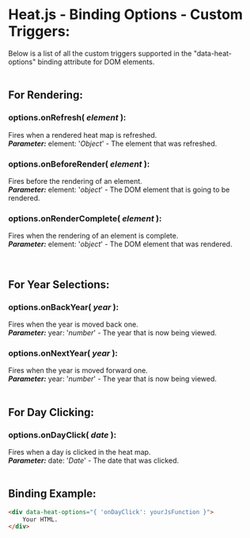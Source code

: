 # Heat.js - Binding Options - Custom Triggers:

Below is a list of all the custom triggers supported in the "data-heat-options" binding attribute for DOM elements.
<br>
<br>


## For Rendering:

### options.onRefresh( *element* ):
Fires when a rendered heat map is refreshed.
<br>
***Parameter:*** element: '*Object*' - The element that was refreshed.
<br>

### options.onBeforeRender( *element* ):
Fires before the rendering of an element.
<br>
***Parameter:*** element: '*object*' - The DOM element that is going to be rendered.

### options.onRenderComplete( *element* ):
Fires when the rendering of an element is complete.
<br>
***Parameter:*** element: '*object*' - The DOM element that was rendered.

<br>


## For Year Selections:

### options.onBackYear( *year* ):
Fires when the year is moved back one.
<br>
***Parameter:*** year: '*number*' - The year that is now being viewed.

### options.onNextYear( *year* ):
Fires when the year is moved forward one.
<br>
***Parameter:*** year: '*number*' - The year that is now being viewed.
<br>
<br>


## For Day Clicking:

### options.onDayClick( *date* ):
Fires when a day is clicked in the heat map.
<br>
***Parameter:*** date: '*Date*' - The date that was clicked.
<br>
<br>


## Binding Example:

```markdown
<div data-heat-options="{ 'onDayClick': yourJsFunction }">
    Your HTML.
</div>
```